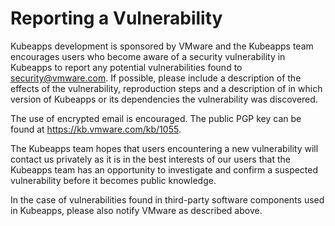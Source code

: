 # Reporting a Vulnerability

Kubeapps development is sponsored by VMware and the Kubeapps team encourages users
who become aware of a security vulnerability in Kubeapps to report any potential
vulnerabilities found to security@vmware.com. If possible, please include a description
of the effects of the vulnerability, reproduction steps and a description of in which
version of Kubeapps or its dependencies the vulnerability was discovered.

The use of encrypted email is encouraged. The public PGP key can be found at https://kb.vmware.com/kb/1055.

The Kubeapps team hopes that users encountering a new vulnerability will contact
us privately as it is in the best interests of our users that the Kubeapps team has
an opportunity to investigate and confirm a suspected vulnerability before it becomes public knowledge.

In the case of vulnerabilities found in third-party software components used in Kubeapps, please also notify VMware as described above.
